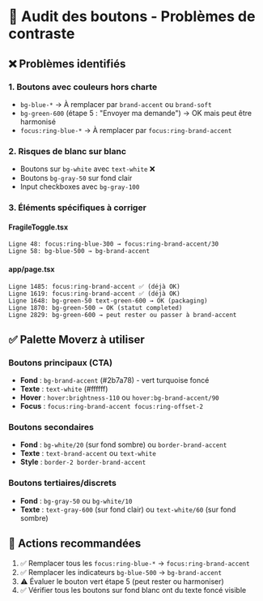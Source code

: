 # 🎨 Audit des boutons - Problèmes de contraste

## ❌ Problèmes identifiés

### 1. **Boutons avec couleurs hors charte**
- `bg-blue-*` → À remplacer par `brand-accent` ou `brand-soft`
- `bg-green-600` (étape 5 : "Envoyer ma demande") → OK mais peut être harmonisé
- `focus:ring-blue-*` → À remplacer par `focus:ring-brand-accent`

### 2. **Risques de blanc sur blanc**
- Boutons sur `bg-white` avec `text-white` ❌
- Boutons `bg-gray-50` sur fond clair
- Input checkboxes avec `bg-gray-100`

### 3. **Éléments spécifiques à corriger**

#### FragileToggle.tsx
```
Ligne 48: focus:ring-blue-300 → focus:ring-brand-accent/30
Ligne 58: bg-blue-500 → bg-brand-accent
```

#### app/page.tsx
```
Ligne 1485: focus:ring-brand-accent ✅ (déjà OK)
Ligne 1619: focus:ring-brand-accent ✅ (déjà OK)
Ligne 1648: bg-green-50 text-green-600 → OK (packaging)
Ligne 1870: bg-green-500 → OK (statut completed)
Ligne 2829: bg-green-600 → peut rester ou passer à brand-accent
```

## ✅ Palette Moverz à utiliser

### Boutons principaux (CTA)
- **Fond** : `bg-brand-accent` (#2b7a78) - vert turquoise foncé
- **Texte** : `text-white` (#ffffff)
- **Hover** : `hover:brightness-110` ou `hover:bg-brand-accent/90`
- **Focus** : `focus:ring-brand-accent focus:ring-offset-2`

### Boutons secondaires
- **Fond** : `bg-white/20` (sur fond sombre) ou `border-brand-accent`
- **Texte** : `text-brand-accent` ou `text-white`
- **Style** : `border-2 border-brand-accent`

### Boutons tertiaires/discrets
- **Fond** : `bg-gray-50` ou `bg-white/10`
- **Texte** : `text-gray-600` (sur fond clair) ou `text-white/60` (sur fond sombre)

## 📝 Actions recommandées

1. ✅ Remplacer tous les `focus:ring-blue-*` → `focus:ring-brand-accent`
2. ✅ Remplacer les indicateurs `bg-blue-500` → `bg-brand-accent`
3. ⚠️  Évaluer le bouton vert étape 5 (peut rester ou harmoniser)
4. ✅ Vérifier tous les boutons sur fond blanc ont du texte foncé visible


